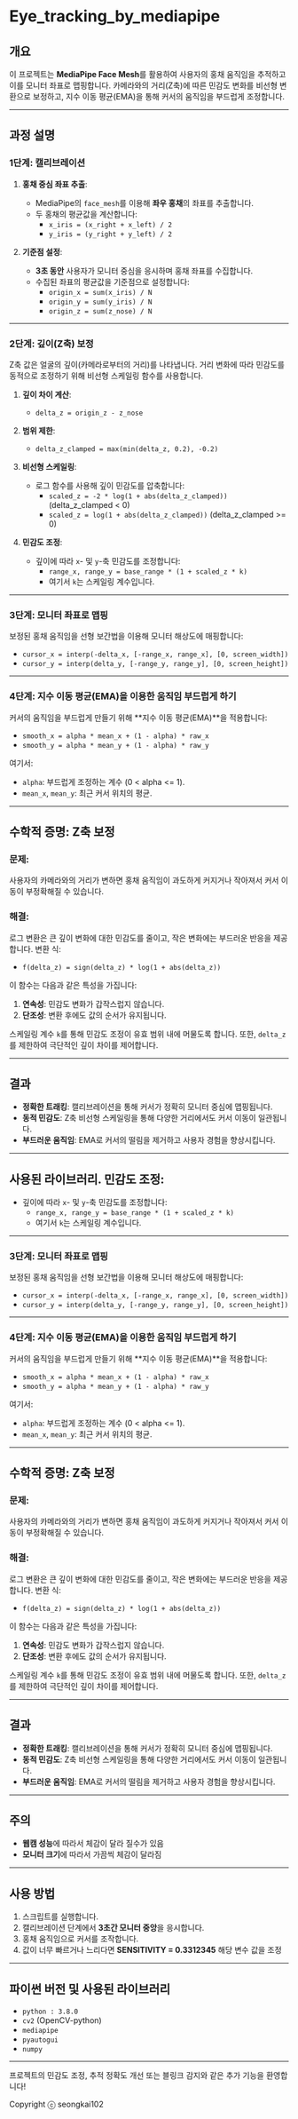 # Eye_tracking_by_mediapipe

## 개요

이 프로젝트는 **MediaPipe Face Mesh**를 활용하여 사용자의 홍채 움직임을 추적하고 이를 모니터 좌표로 맵핑합니다. 카메라와의 거리(Z축)에 따른 민감도 변화를 비선형 변환으로 보정하고, 지수 이동 평균(EMA)을 통해 커서의 움직임을 부드럽게 조정합니다.

---

## 과정 설명

### 1단계: **캘리브레이션**

1. **홍채 중심 좌표 추출**:
   - MediaPipe의 `face_mesh`를 이용해 **좌우 홍채**의 좌표를 추출합니다.
   - 두 홍채의 평균값을 계산합니다:
     - `x_iris = (x_right + x_left) / 2`
     - `y_iris = (y_right + y_left) / 2`

2. **기준점 설정**:
   - **3초 동안** 사용자가 모니터 중심을 응시하며 홍채 좌표를 수집합니다.
   - 수집된 좌표의 평균값을 기준점으로 설정합니다:
     - `origin_x = sum(x_iris) / N`
     - `origin_y = sum(y_iris) / N`
     - `origin_z = sum(z_nose) / N`

---

### 2단계: **깊이(Z축) 보정**

Z축 값은 얼굴의 깊이(카메라로부터의 거리)를 나타냅니다. 거리 변화에 따라 민감도를 동적으로 조정하기 위해 비선형 스케일링 함수를 사용합니다.

1. **깊이 차이 계산**:
   - `delta_z = origin_z - z_nose`

2. **범위 제한**:
   - `delta_z_clamped = max(min(delta_z, 0.2), -0.2)`

3. **비선형 스케일링**:
   - 로그 함수를 사용해 깊이 민감도를 압축합니다:
     - `scaled_z = -2 * log(1 + abs(delta_z_clamped))` (delta_z_clamped < 0)
     - `scaled_z = log(1 + abs(delta_z_clamped))` (delta_z_clamped >= 0)

4. **민감도 조정**:
   - 깊이에 따라 `x`- 및 `y`-축 민감도를 조정합니다:
     - `range_x, range_y = base_range * (1 + scaled_z * k)`
     - 여기서 `k`는 스케일링 계수입니다.

---

### 3단계: **모니터 좌표로 맵핑**

보정된 홍채 움직임을 선형 보간법을 이용해 모니터 해상도에 매핑합니다:

- `cursor_x = interp(-delta_x, [-range_x, range_x], [0, screen_width])`
- `cursor_y = interp(delta_y, [-range_y, range_y], [0, screen_height])`

---

### 4단계: **지수 이동 평균(EMA)을 이용한 움직임 부드럽게 하기**

커서의 움직임을 부드럽게 만들기 위해 **지수 이동 평균(EMA)**을 적용합니다:

- `smooth_x = alpha * mean_x + (1 - alpha) * raw_x`
- `smooth_y = alpha * mean_y + (1 - alpha) * raw_y`

여기서:
- `alpha`: 부드럽게 조정하는 계수 (0 < alpha <= 1).
- `mean_x`, `mean_y`: 최근 커서 위치의 평균.

---

## 수학적 증명: Z축 보정

### 문제:
사용자의 카메라와의 거리가 변하면 홍채 움직임이 과도하게 커지거나 작아져서 커서 이동이 부정확해질 수 있습니다.

### 해결:
로그 변환은 큰 깊이 변화에 대한 민감도를 줄이고, 작은 변화에는 부드러운 반응을 제공합니다. 변환 식:
- `f(delta_z) = sign(delta_z) * log(1 + abs(delta_z))`

이 함수는 다음과 같은 특성을 가집니다:
1. **연속성**: 민감도 변화가 갑작스럽지 않습니다.
2. **단조성**: 변환 후에도 값의 순서가 유지됩니다.

스케일링 계수 `k`를 통해 민감도 조정이 유효 범위 내에 머물도록 합니다. 또한, `delta_z`를 제한하여 극단적인 깊이 차이를 제어합니다.

---

## 결과

- **정확한 트래킹**: 캘리브레이션을 통해 커서가 정확히 모니터 중심에 맵핑됩니다.
- **동적 민감도**: Z축 비선형 스케일링을 통해 다양한 거리에서도 커서 이동이 일관됩니다.
- **부드러운 움직임**: EMA로 커서의 떨림을 제거하고 사용자 경험을 향상시킵니다.

---

## 사용된 라이브러리. **민감도 조정**:
   - 깊이에 따라 `x`- 및 `y`-축 민감도를 조정합니다:
     - `range_x, range_y = base_range * (1 + scaled_z * k)`
     - 여기서 `k`는 스케일링 계수입니다.

---

### 3단계: **모니터 좌표로 맵핑**

보정된 홍채 움직임을 선형 보간법을 이용해 모니터 해상도에 매핑합니다:

- `cursor_x = interp(-delta_x, [-range_x, range_x], [0, screen_width])`
- `cursor_y = interp(delta_y, [-range_y, range_y], [0, screen_height])`

---

### 4단계: **지수 이동 평균(EMA)을 이용한 움직임 부드럽게 하기**

커서의 움직임을 부드럽게 만들기 위해 **지수 이동 평균(EMA)**을 적용합니다:

- `smooth_x = alpha * mean_x + (1 - alpha) * raw_x`
- `smooth_y = alpha * mean_y + (1 - alpha) * raw_y`

여기서:
- `alpha`: 부드럽게 조정하는 계수 (0 < alpha <= 1).
- `mean_x`, `mean_y`: 최근 커서 위치의 평균.

---

## 수학적 증명: Z축 보정

### 문제:
사용자의 카메라와의 거리가 변하면 홍채 움직임이 과도하게 커지거나 작아져서 커서 이동이 부정확해질 수 있습니다.

### 해결:
로그 변환은 큰 깊이 변화에 대한 민감도를 줄이고, 작은 변화에는 부드러운 반응을 제공합니다. 변환 식:
- `f(delta_z) = sign(delta_z) * log(1 + abs(delta_z))`

이 함수는 다음과 같은 특성을 가집니다:
1. **연속성**: 민감도 변화가 갑작스럽지 않습니다.
2. **단조성**: 변환 후에도 값의 순서가 유지됩니다.

스케일링 계수 `k`를 통해 민감도 조정이 유효 범위 내에 머물도록 합니다. 또한, `delta_z`를 제한하여 극단적인 깊이 차이를 제어합니다.

---

## 결과

- **정확한 트래킹**: 캘리브레이션을 통해 커서가 정확히 모니터 중심에 맵핑됩니다.
- **동적 민감도**: Z축 비선형 스케일링을 통해 다양한 거리에서도 커서 이동이 일관됩니다.
- **부드러운 움직임**: EMA로 커서의 떨림을 제거하고 사용자 경험을 향상시킵니다.

---

## 주의
- **웹캠 성능**에 따라서 체감이 달라 질수가 있음
- **모니터 크기**에 따라서 가끔씩 체감이 달라짐

---

## 사용 방법

1. 스크립트를 실행합니다.
2. 캘리브레이션 단계에서 **3초간 모니터 중앙**을 응시합니다.
3. 홍채 움직임으로 커서를 조작합니다.
4. 값이 너무 빠르거나 느리다면 **SENSITIVITY = 0.3312345** 해당 변수 값을 조정

---

## 파이썬 버전 및 사용된 라이브러리
- `python : 3.8.0`
- `cv2` (OpenCV-python)
- `mediapipe`
- `pyautogui`
- `numpy`

---

프로젝트의 민감도 조정, 추적 정확도 개선 또는 블링크 감지와 같은 추가 기능을 환영합니다!

Copyright ⓒ seongkai102
